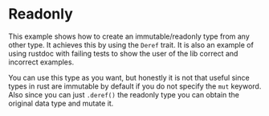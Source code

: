 # Readonly

This example shows how to create an immutable/readonly type from any other type. It achieves this by using the `Deref` trait.
It is also an example of using rustdoc with failing tests to show the user of the lib correct and incorrect examples.

You can use this type as you want, but honestly it is not that useful since types in rust are immutable by default if you do not specify the `mut` keyword.
Also since you can just `.deref()` the readonly type you can obtain the original data type and mutate it.

